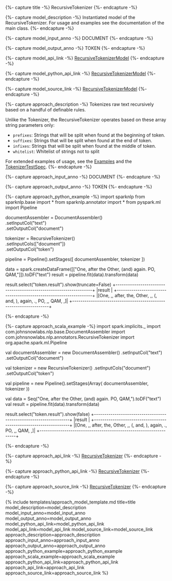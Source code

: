 {%- capture title -%}
RecursiveTokenizer
{%- endcapture -%}

{%- capture model_description -%}
Instantiated model of the RecursiveTokenizer.
For usage and examples see the documentation of the main class.
{%- endcapture -%}

{%- capture model_input_anno -%}
DOCUMENT
{%- endcapture -%}

{%- capture model_output_anno -%}
TOKEN
{%- endcapture -%}

{%- capture model_api_link -%}
[RecursiveTokenizerModel](/api/com/johnsnowlabs/nlp/annotators/RecursiveTokenizerModel)
{%- endcapture -%}

{%- capture model_python_api_link -%}
[RecursiveTokenizerModel](/api/python/reference/autosummary/sparknlp/annotator/token/recursive_tokenizer/index.html#sparknlp.annotator.token.recursive_tokenizer.RecursiveTokenizerModel)
{%- endcapture -%}

{%- capture model_source_link -%}
[RecursiveTokenizerModel](https://github.com/JohnSnowLabs/spark-nlp/tree/master/src/main/scala/com/johnsnowlabs/nlp/annotators/RecursiveTokenizerModel.scala)
{%- endcapture -%}

{%- capture approach_description -%}
Tokenizes raw text recursively based on a handful of definable rules.

Unlike the Tokenizer, the RecursiveTokenizer operates based on these array string parameters only:
 - `prefixes`: Strings that will be split when found at the beginning of token.
 - `suffixes`: Strings that will be split when found at the end of token.
 - `infixes`: Strings that will be split when found at the middle of token.
 - `whitelist`: Whitelist of strings not to split

For extended examples of usage, see the [Examples](https://github.com/JohnSnowLabs/spark-nlp/blob/master/examples/python/training/italian/Training_Context_Spell_Checker_Italian.ipynb)
and the [TokenizerTestSpec](https://github.com/JohnSnowLabs/spark-nlp/blob/master/src/test/scala/com/johnsnowlabs/nlp/annotators/TokenizerTestSpec.scala).
{%- endcapture -%}

{%- capture approach_input_anno -%}
DOCUMENT
{%- endcapture -%}

{%- capture approach_output_anno -%}
TOKEN
{%- endcapture -%}

{%- capture approach_python_example -%}
import sparknlp
from sparknlp.base import *
from sparknlp.annotator import *
from pyspark.ml import Pipeline

documentAssembler = DocumentAssembler() \
    .setInputCol("text") \
    .setOutputCol("document")

tokenizer = RecursiveTokenizer() \
    .setInputCols(["document"]) \
    .setOutputCol("token")

pipeline = Pipeline().setStages([
    documentAssembler,
    tokenizer
])

data = spark.createDataFrame([["One, after the Other, (and) again. PO, QAM,"]]).toDF("text")
result = pipeline.fit(data).transform(data)

result.select("token.result").show(truncate=False)
+------------------------------------------------------------------+
|result                                                            |
+------------------------------------------------------------------+
|[One, ,, after, the, Other, ,, (, and, ), again, ., PO, ,, QAM, ,]|
+------------------------------------------------------------------+

{%- endcapture -%}

{%- capture approach_scala_example -%}
import spark.implicits._
import com.johnsnowlabs.nlp.base.DocumentAssembler
import com.johnsnowlabs.nlp.annotators.RecursiveTokenizer
import org.apache.spark.ml.Pipeline

val documentAssembler = new DocumentAssembler()
  .setInputCol("text")
  .setOutputCol("document")

val tokenizer = new RecursiveTokenizer()
  .setInputCols("document")
  .setOutputCol("token")

val pipeline = new Pipeline().setStages(Array(
  documentAssembler,
  tokenizer
))

val data = Seq("One, after the Other, (and) again. PO, QAM,").toDF("text")
val result = pipeline.fit(data).transform(data)

result.select("token.result").show(false)
+------------------------------------------------------------------+
|result                                                            |
+------------------------------------------------------------------+
|[One, ,, after, the, Other, ,, (, and, ), again, ., PO, ,, QAM, ,]|
+------------------------------------------------------------------+

{%- endcapture -%}

{%- capture approach_api_link -%}
[RecursiveTokenizer](/api/com/johnsnowlabs/nlp/annotators/RecursiveTokenizer)
{%- endcapture -%}

{%- capture approach_python_api_link -%}
[RecursiveTokenizer](/api/python/reference/autosummary/sparknlp/annotator/token/recursive_tokenizer/index.html#sparknlp.annotator.token.recursive_tokenizer.RecursiveTokenizer)
{%- endcapture -%}

{%- capture approach_source_link -%}
[RecursiveTokenizer](https://github.com/JohnSnowLabs/spark-nlp/tree/master/src/main/scala/com/johnsnowlabs/nlp/annotators/RecursiveTokenizer.scala)
{%- endcapture -%}


{% include templates/approach_model_template.md
title=title
model_description=model_description
model_input_anno=model_input_anno
model_output_anno=model_output_anno
model_python_api_link=model_python_api_link
model_api_link=model_api_link
model_source_link=model_source_link
approach_description=approach_description
approach_input_anno=approach_input_anno
approach_output_anno=approach_output_anno
approach_python_example=approach_python_example
approach_scala_example=approach_scala_example
approach_python_api_link=approach_python_api_link
approach_api_link=approach_api_link
approach_source_link=approach_source_link
%}
